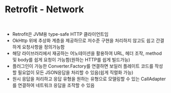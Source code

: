# Retrofit - Network

<br>

* Retrofit은 JVM용 type-safe HTTP 클라이언트임
* OkHttp 위에 추상화 계층을 제공하므로 저수준 구현을 처리하지 않고도 쉽고 간결하게 요청사항을 정의가능함
* 해당 라이브러리에서 재공하는 어노테이션을 활용하여 URL, 헤더 조작, method 및 body를 쉽게 요청이 가능함(원하는 HTTP를 쉽게 빌드가능)
* 플러그인이 가능한 Converter.Factory를 연결하면 보일러 플레이트 코드를 작성할 필요없이 모든 JSON응답을 처리할 수 있음(쉽게 직렬화 가능)
* 원시 응답을 처리하고 응답 유형을 원하는 유형으로 모델링할 수 있는 CallAdapter를 연결하여 네트워크 응답을 조작할 수 있음
